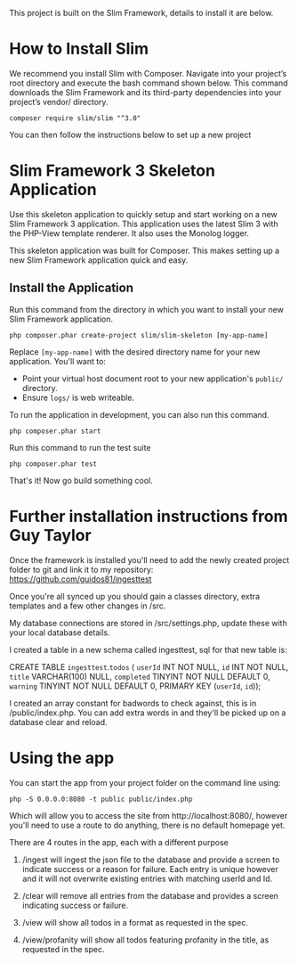 This project is built on the Slim Framework, details to install it are below.

# How to Install Slim

We recommend you install Slim with Composer. Navigate into your project’s root directory and execute the bash command shown below. This command downloads the Slim Framework and its third-party dependencies into your project’s vendor/ directory.

    composer require slim/slim "^3.0"

You can then follow the instructions below to set up a new project

# Slim Framework 3 Skeleton Application

Use this skeleton application to quickly setup and start working on a new Slim Framework 3 application. This application uses the latest Slim 3 with the PHP-View template renderer. It also uses the Monolog logger.

This skeleton application was built for Composer. This makes setting up a new Slim Framework application quick and easy.

## Install the Application

Run this command from the directory in which you want to install your new Slim Framework application.

    php composer.phar create-project slim/slim-skeleton [my-app-name]

Replace `[my-app-name]` with the desired directory name for your new application. You'll want to:

* Point your virtual host document root to your new application's `public/` directory.
* Ensure `logs/` is web writeable.

To run the application in development, you can also run this command. 

	php composer.phar start

Run this command to run the test suite

	php composer.phar test

That's it! Now go build something cool.

# Further installation instructions from Guy Taylor

Once the framework is installed you'll need to add the newly created project folder to git and link it to my repository: https://github.com/guidos81/ingesttest

Once you're all synced up you should gain a classes directory, extra templates and a few other changes in /src. 

My database connections are stored in /src/settings.php, update these with your local database details.

I created a table in a new schema called ingesttest, sql for that new table is:

CREATE TABLE `ingesttest`.`todos` (
  `userId` INT NOT NULL,
  `id` INT NOT NULL,
  `title` VARCHAR(100) NULL,
  `completed` TINYINT NOT NULL DEFAULT 0,
  `warning` TINYINT NOT NULL DEFAULT 0,
  PRIMARY KEY (`userId`, `id`));

I created an array constant for badwords to check against, this is in /public/index.php. You can add extra words in and they'll be picked up on a database clear and reload.

# Using the app

You can start the app from your project folder on the command line using:

    php -S 0.0.0.0:8080 -t public public/index.php

Which will allow you to access the site from http://localhost:8080/, however you'll need to use a route to do anything, there is no default homepage yet.

There are 4 routes in the app, each with a different purpose

1. /ingest will ingest the json file to the database and provide a screen to indicate success or a reason for failure. Each entry is unique however and it will not overwrite existing entries with matching userId and Id.

2. /clear will remove all entries from the database and provides a screen indicating success or failure.

3. /view will show all todos in a format as requested in the spec.

4. /view/profanity will show all todos featuring profanity in the title, as requested in the spec.